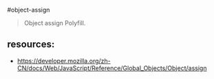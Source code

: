#object-assign
> Object assign Polyfill.


## resources:
+ https://developer.mozilla.org/zh-CN/docs/Web/JavaScript/Reference/Global_Objects/Object/assign
